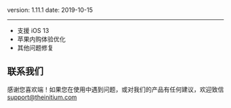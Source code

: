 version: 1.11.1
date: 2019-10-15

---

- 支援 iOS 13
- 苹果内购体验优化
- 其他问题修复

## 联系我们

感谢您喜欢端！如果您在使用中遇到问题，或对我们的产品有任何建议，欢迎致信 [support@theinitium.com](mailto:support@theinitium.com)
